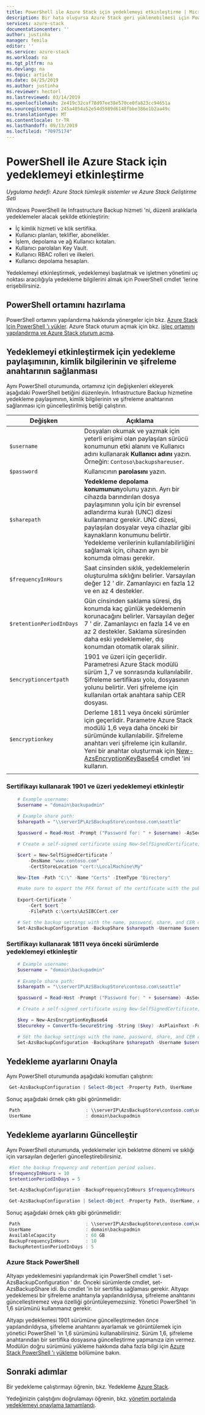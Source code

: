 ```yaml
---
title: PowerShell ile Azure Stack için yedeklemeyi etkinleştirme | Microsoft Docs
description: Bir hata oluşursa Azure Stack geri yüklenebilmesi için PowerShell ile Infrastructure Backup hizmetini nasıl etkinleştirebileceğinizi öğrenin.
services: azure-stack
documentationcenter: ''
author: justinha
manager: femila
editor: ''
ms.service: azure-stack
ms.workload: na
ms.tgt_pltfrm: na
ms.devlang: na
ms.topic: article
ms.date: 04/25/2019
ms.author: justinha
ms.reviewer: hectorl
ms.lastreviewed: 03/14/2019
ms.openlocfilehash: 2e419c32caf78d97ee38e570ce0fa823cc94651a
ms.sourcegitcommit: 245a4054a52e54d5989d6148fbbe386e1b2aa49c
ms.translationtype: MT
ms.contentlocale: tr-TR
ms.lasthandoff: 09/13/2019
ms.locfileid: "70975174"
---
```

# <a name="enable-backup-for-azure-stack-with-powershell"></a>PowerShell ile Azure Stack için yedeklemeyi etkinleştirme

*Uygulama hedefi: Azure Stack tümleşik sistemler ve Azure Stack Geliştirme Seti*

Windows PowerShell ile Infrastructure Backup hizmeti 'ni, düzenli aralıklarla yedeklemeler alacak şekilde etkinleştirin:
 - İç kimlik hizmeti ve kök sertifika.
 - Kullanıcı planları, teklifler, abonelikler.
 - İşlem, depolama ve ağ Kullanıcı kotaları.
 - Kullanıcı parolaları Key Vault.
 - Kullanıcı RBAC rolleri ve ilkeleri.
 - Kullanıcı depolama hesapları.

Yedeklemeyi etkinleştirmek, yedeklemeyi başlatmak ve işletmen yönetimi uç noktası aracılığıyla yedekleme bilgilerini almak için PowerShell cmdlet 'lerine erişebilirsiniz.

## <a name="prepare-powershell-environment"></a>PowerShell ortamını hazırlama

PowerShell ortamını yapılandırma hakkında yönergeler için bkz. [Azure Stack Için PowerShell 'ı yükler](azure-stack-powershell-install.md). Azure Stack oturum açmak için bkz. [işleç ortamını yapılandırma ve Azure Stack oturum açma](azure-stack-powershell-configure-admin.md).

## <a name="provide-the-backup-share-credentials-and-encryption-key-to-enable-backup"></a>Yedeklemeyi etkinleştirmek için yedekleme paylaşımının, kimlik bilgilerinin ve şifreleme anahtarının sağlanması

Aynı PowerShell oturumunda, ortamınız için değişkenleri ekleyerek aşağıdaki PowerShell betiğini düzenleyin. Infrastructure Backup hizmetine yedekleme paylaşımının, kimlik bilgilerinin ve şifreleme anahtarının sağlanması için güncelleştirilmiş betiği çalıştırın.

| Değişken        | Açıklama   |
|---              |---                                        |
| `$username`       | Dosyaları okumak ve yazmak için yeterli erişimi olan paylaşılan sürücü konumunun etki alanını ve Kullanıcı adını kullanarak **Kullanıcı adını** yazın. Örneğin: `Contoso\backupshareuser`. |
| `$password`       | Kullanıcının **parolasını** yazın. |
| `$sharepath`      | **Yedekleme depolama konumunun**yolunu yazın. Ayrı bir cihazda barındırılan dosya paylaşımının yolu için bir evrensel adlandırma kuralı (UNC) dizesi kullanmanız gerekir. UNC dizesi, paylaşılan dosyalar veya cihazlar gibi kaynakların konumunu belirtir. Yedekleme verilerinin kullanılabilirliğini sağlamak için, cihazın ayrı bir konumda olması gerekir. |
| `$frequencyInHours` | Saat cinsinden sıklık, yedeklemelerin oluşturulma sıklığını belirler. Varsayılan değer 12 ' dir. Zamanlayıcı en fazla 12 ve en az 4 destekler.|
| `$retentionPeriodInDays` | Gün cinsinden saklama süresi, dış konumda kaç günlük yedeklemenin korunacağını belirler. Varsayılan değer 7 ' dir. Zamanlayıcı en fazla 14 ve en az 2 destekler. Saklama süresinden daha eski yedeklemeler, dış konumdan otomatik olarak silinir.|
| `$encryptioncertpath` | 1901 ve üzeri için geçerlidir. Parametresi Azure Stack modülü sürüm 1,7 ve sonrasında kullanılabilir. Şifreleme sertifikası yolu, dosyasının yolunu belirtir. Veri şifreleme için kullanılan ortak anahtara sahip CER dosyası. |
| `$encryptionkey` | Derleme 1811 veya önceki sürümler için geçerlidir. Parametre Azure Stack modülü 1,6 veya daha önceki bir sürümünde kullanılabilir. Şifreleme anahtarı veri şifreleme için kullanılır. Yeni bir anahtar oluşturmak için [New-AzsEncryptionKeyBase64](https://docs.microsoft.com/powershell/module/azs.backup.admin/new-azsencryptionkeybase64) cmdlet 'ini kullanın. |
|     |     |

### <a name="enable-backup-on-1901-and-later-using-certificate"></a>Sertifikayı kullanarak 1901 ve üzeri yedeklemeyi etkinleştir
```powershell
    # Example username:
    $username = "domain\backupadmin"
 
    # Example share path:
    $sharepath = "\\serverIP\AzSBackupStore\contoso.com\seattle"

    $password = Read-Host -Prompt ("Password for: " + $username) -AsSecureString

    # Create a self-signed certificate using New-SelfSignedCertificate, export the public key portion and save it locally.

    $cert = New-SelfSignedCertificate `
        -DnsName "www.contoso.com" `
        -CertStoreLocation "cert:\LocalMachine\My" 

    New-Item -Path "C:\" -Name "Certs" -ItemType "Directory" 

    #make sure to export the PFX format of the certificate with the public and private keys and then delete the certificate from the local certificate store of the machine where you created the certificate
    
    Export-Certificate `
        -Cert $cert `
        -FilePath c:\certs\AzSIBCCert.cer 

    # Set the backup settings with the name, password, share, and CER certificate file.
    Set-AzsBackupConfiguration -BackupShare $sharepath -Username $username -Password $password -EncryptionCertPath "c:\temp\cert.cer"
```
### <a name="enable-backup-on-1811-or-earlier-using-certificate"></a>Sertifikayı kullanarak 1811 veya önceki sürümlerde yedeklemeyi etkinleştir
```powershell
    # Example username:
    $username = "domain\backupadmin"
 
    # Example share path:
    $sharepath = "\\serverIP\AzSBackupStore\contoso.com\seattle"

    $password = Read-Host -Prompt ("Password for: " + $username) -AsSecureString

    # Create a self-signed certificate using New-SelfSignedCertificate, export the public key portion and save it locally.

    $key = New-AzsEncryptionKeyBase64
    $Securekey = ConvertTo-SecureString -String ($key) -AsPlainText -Force

    # Set the backup settings with the name, password, share, and CER certificate file.
    Set-AzsBackupConfiguration -BackupShare $sharepath -Username $username -Password $password -EncryptionKey $Securekey
```

   
##  <a name="confirm-backup-settings"></a>Yedekleme ayarlarını Onayla

Aynı PowerShell oturumunda aşağıdaki komutları çalıştırın:

   ```powershell
    Get-AzsBackupConfiguration | Select-Object -Property Path, UserName
   ```

Sonuç aşağıdaki örnek çıktı gibi görünmelidir:

   ```powershell
    Path                        : \\serverIP\AzsBackupStore\contoso.com\seattle
    UserName                    : domain\backupadmin
   ```

## <a name="update-backup-settings"></a>Yedekleme ayarlarını Güncelleştir
Aynı PowerShell oturumunda, yedeklemeler için bekletme dönemi ve sıklığı için varsayılan değerleri güncelleştirebilirsiniz. 

   ```powershell
    #Set the backup frequency and retention period values.
    $frequencyInHours = 10
    $retentionPeriodInDays = 5

    Set-AzsBackupConfiguration -BackupFrequencyInHours $frequencyInHours -BackupRetentionPeriodInDays $retentionPeriodInDays

    Get-AzsBackupConfiguration | Select-Object -Property Path, UserName, AvailableCapacity, BackupFrequencyInHours, BackupRetentionPeriodInDays
   ```

Sonuç aşağıdaki örnek çıktı gibi görünmelidir:

   ```powershell
    Path                        : \\serverIP\AzsBackupStore\contoso.com\seattle
    UserName                    : domain\backupadmin
    AvailableCapacity           : 60 GB
    BackupFrequencyInHours      : 10
    BackupRetentionPeriodInDays : 5
   ```

### <a name="azure-stack-powershell"></a>Azure Stack PowerShell 
Altyapı yedeklemesini yapılandırmak için PowerShell cmdlet 'i set-AzsBackupConfiguration ' dır. Önceki sürümlerde cmdlet, set-AzsBackupShare idi. Bu cmdlet 'in bir sertifika sağlaması gerekir. Altyapı yedeklemesi bir şifreleme anahtarıyla yapılandırıldıysa, şifreleme anahtarını güncelleştiremez veya özelliği görüntüleyemezsiniz. Yönetici PowerShell 'in 1,6 sürümünü kullanmanız gerekir.

Altyapı yedeklemesi 1901 sürümüne güncelleştirmeden önce yapılandırıldıysa, şifreleme anahtarını ayarlamak ve görüntülemek için yönetici PowerShell 'in 1,6 sürümünü kullanabilirsiniz. Sürüm 1,6, şifreleme anahtarından bir sertifika dosyasına güncelleştirme yapmanıza izin vermez.
Modülün doğru sürümünü yükleme hakkında daha fazla bilgi için [Azure Stack PowerShell 'ı yükleme](azure-stack-powershell-install.md) bölümüne bakın.


## <a name="next-steps"></a>Sonraki adımlar

Bir yedekleme çalıştırmayı öğrenin, bkz. Yedekleme [Azure Stack](azure-stack-backup-back-up-azure-stack.md).

Yedeğinizin çalıştığını doğrulamayı öğrenin, bkz. [yönetim portalında yedeklemeyi onaylama tamamlandı](azure-stack-backup-back-up-azure-stack.md).
